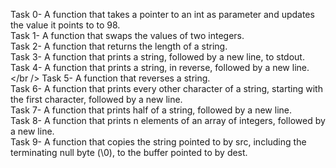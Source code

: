 Task 0- A function that takes a pointer to an int as parameter and updates the value it points to to 98. <br />
Task 1- A function that swaps the values of two integers. <br />
Task 2- A function that returns the length of a string. <br />
Task 3- A function that prints a string, followed by a new line, to stdout. <br />
Task 4- A function that prints a string, in reverse, followed by a new line.</br />
Task 5- A function that reverses a string. <br />
Task 6- A function that prints every other character of a string, starting with the first character, followed by a new line. <br />
Task 7- A function that prints half of a string, followed by a new line. <br />
Task 8- A function that prints n elements of an array of integers, followed by a new line. <br />
Task 9- A function that copies the string pointed to by src, including the terminating null byte (\0), to the buffer pointed to by dest. <br />

